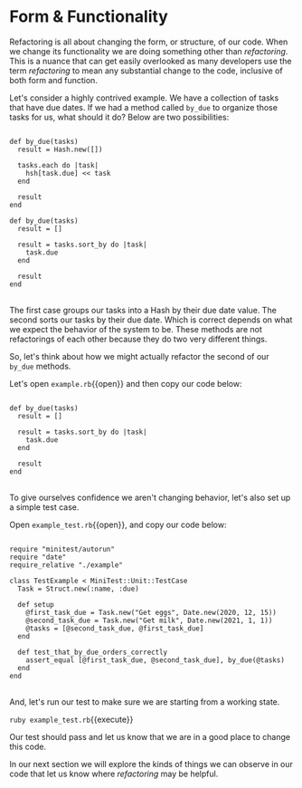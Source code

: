 # Form & Functionality

Refactoring is all about changing the form, or structure, of our code. When we
change its functionality we are doing something other than _refactoring_. This
is a nuance that can get easily overlooked as many developers use the term
_refactoring_ to mean any substantial change to the code, inclusive of both
form and function.

Let's consider a highly contrived example. We have a collection of tasks that
have due dates. If we had a method called `by_due` to organize those tasks for
us, what should it do? Below are two possibilities:

<pre>
<code class="ruby">
def by_due(tasks)
  result = Hash.new([])

  tasks.each do |task|
    hsh[task.due] << task
  end

  result
end

def by_due(tasks)
  result = []

  result = tasks.sort_by do |task|
    task.due
  end

  result
end
</code>
</pre>

The first case groups our tasks into a Hash by their due date value. The second
sorts our tasks by their due date. Which is correct depends on what we expect
the behavior of the system to be. These methods are not refactorings of each
other because they do two very different things.

So, let's think about how we might actually refactor the second of our `by_due`
methods.

Let's open `example.rb`{{open}} and then copy our code below:

<pre class="file" data-filename="example.rb" data-target="replace">
<code class="ruby">
def by_due(tasks)
  result = []

  result = tasks.sort_by do |task|
    task.due
  end

  result
end
</code>
</pre>

To give ourselves confidence we aren't changing behavior, let's also set up a
simple test case.

Open `example_test.rb`{{open}}, and copy our code below:

<pre class="file" data-filename="example_test.rb" data-target="replace">
<code class="ruby">
require "minitest/autorun"
require "date"
require_relative "./example"

class TestExample < MiniTest::Unit::TestCase
  Task = Struct.new(:name, :due)

  def setup
    @first_task_due = Task.new("Get eggs", Date.new(2020, 12, 15))
    @second_task_due = Task.new("Get milk", Date.new(2021, 1, 1))
    @tasks = [@second_task_due, @first_task_due]
  end

  def test_that_by_due_orders_correctly
    assert_equal [@first_task_due, @second_task_due], by_due(@tasks)
  end
end
</code>
</pre>

And, let's run our test to make sure we are starting from a working state.

`ruby example_test.rb`{{execute}}

Our test should pass and let us know that we are in a good place to change this
code.

In our next section we will explore the kinds of things we can observe in our
code that let us know where _refactoring_ may be helpful.